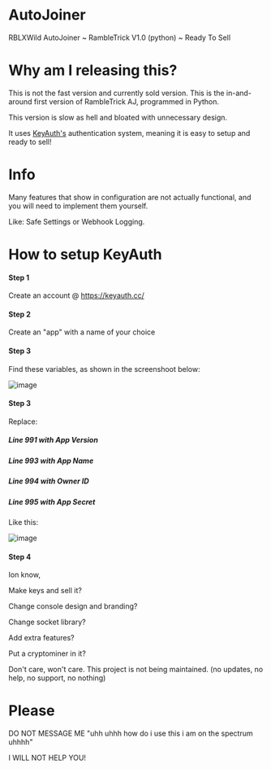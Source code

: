 # AutoJoiner
RBLXWild AutoJoiner ~ RambleTrick V1.0 (python) ~ Ready To Sell

# Why am I releasing this?
This is not the fast version and currently sold version. This is the in-and-around first version of RambleTrick AJ, programmed in Python.

This version is slow as hell and bloated with unnecessary design.

It uses [KeyAuth's](https://keyauth.cc/) authentication system, meaning it is easy to setup and ready to sell!

# Info

Many features that show in configuration are not actually functional, and you will need to implement them yourself.

Like: Safe Settings or Webhook Logging.

# How to setup KeyAuth

#### Step 1

Create an account @ https://keyauth.cc/

#### Step 2

Create an "app" with a name of your choice

#### Step 3

Find these variables, as shown in the screenshoot below:

![image](https://i.imgur.com/d5I8UCJ.png)

#### Step 3

Replace:

##### Line 991 with App Version

##### Line 993 with App Name

##### Line 994 with Owner ID

##### Line 995 with App Secret

Like this: 

![image](https://i.imgur.com/GRYyRJV.png)

#### Step 4

Ion know,

Make keys and sell it?

Change console design and branding?

Change socket library?

Add extra features?

Put a cryptominer in it?

Don't care, won't care. This project is not being maintained. (no updates, no help, no support, no nothing)

# Please

DO NOT MESSAGE ME "uhh uhhh how do i use this i am on the spectrum uhhhh"

I WILL NOT HELP YOU!
